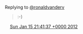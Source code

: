 Replying to [@ronaldvanderv](https://twitter.com/@ronaldvanderv/status/158664992407818240)

>  :\-\)

<img src="../../media/tweet.ico" width="12" /> [Sun Jan 15 21:41:37 +0000 2012](https://twitter.com/DromerDenker/status/158665161761234944)